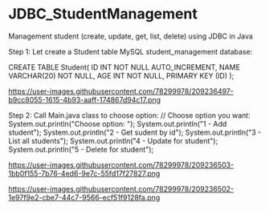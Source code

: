 # JDBC_StudentManagement
Management student (create, update, get, list, delete) using JDBC in Java

Step 1: Let create a Student table MySQL student_management database: 

CREATE TABLE Student(
   ID   INT NOT NULL AUTO_INCREMENT,
   NAME VARCHAR(20) NOT NULL,
   AGE  INT NOT NULL,
   PRIMARY KEY (ID)
);

https://user-images.githubusercontent.com/78299978/209236497-b9cc8055-1615-4b93-aaff-174867d94c17.png

Step 2: Call Main.java class to choose option:
    // Choose option you want:
		System.out.println("Choose option: ");
		System.out.println("1 - Add student");
		System.out.println("2 - Get sudent by id");
		System.out.println("3 - List all students");
		System.out.println("4 - Update for student");
		System.out.println("5 - Delete for student");


https://user-images.githubusercontent.com/78299978/209236503-1bb0f155-7b76-4ed6-9e7c-55fd17f27827.png

https://user-images.githubusercontent.com/78299978/209236502-1e97f9e2-cbe7-44c7-9566-ecf51f9128fa.png
